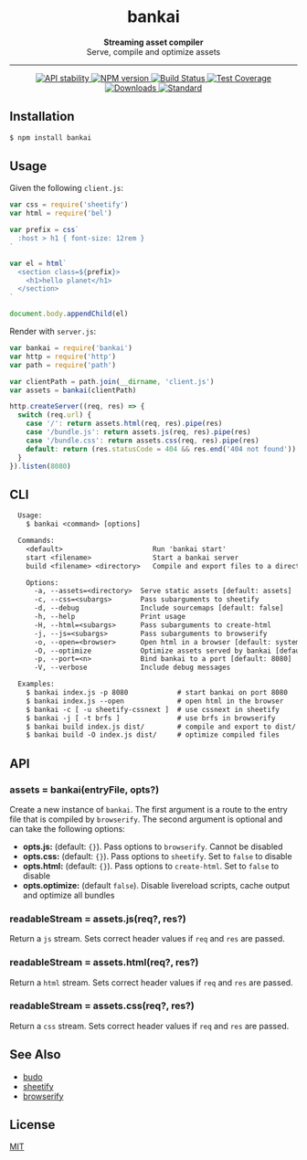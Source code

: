 <h1 align="center">bankai</h1>

<div align="center">
  <strong>Streaming asset compiler</strong>
</div>
<div align="center">
  Serve, compile and optimize assets
</div>

---

<div align="center">
  <!-- Stability -->
  <a href="https://nodejs.org/api/documentation.html#documentation_stability_index">
    <img src="https://img.shields.io/badge/stability-experimental-orange.svg?style=flat-square"
      alt="API stability" />
  </a>
  <!-- NPM version -->
  <a href="https://npmjs.org/package/bankai">
    <img src="https://img.shields.io/npm/v/bankai.svg?style=flat-square"
      alt="NPM version" />
  </a>
  <!-- Build Status -->
  <a href="https://travis-ci.org/yoshuawuyts/bankai">
    <img src="https://img.shields.io/travis/yoshuawuyts/bankai/master.svg?style=flat-square"
      alt="Build Status" />
  </a>
  <!-- Test Coverage -->
  <a href="https://codecov.io/github/yoshuawuyts/bankai">
    <img src="https://img.shields.io/codecov/c/github/yoshuawuyts/bankai/master.svg?style=flat-square"
      alt="Test Coverage" />
  </a>
  <!-- Downloads -->
  <a href="https://npmjs.org/package/bankai">
    <img src="https://img.shields.io/npm/dm/bankai.svg?style=flat-square"
      alt="Downloads" />
  </a>
  <!-- Standard -->
  <a href="https://codecov.io/github/yoshuawuyts/bankai">
    <img src="https://img.shields.io/badge/code%20style-standard-brightgreen.svg?style=flat-square"
      alt="Standard" />
  </a>
</div>

## Installation
```sh
$ npm install bankai
```

## Usage
Given the following `client.js`:
```js
var css = require('sheetify')
var html = require('bel')

var prefix = css`
  :host > h1 { font-size: 12rem }
`

var el = html`
  <section class=${prefix}>
    <h1>hello planet</h1>
  </section>
`

document.body.appendChild(el)
```

Render with `server.js`:
```js
var bankai = require('bankai')
var http = require('http')
var path = require('path')

var clientPath = path.join(__dirname, 'client.js')
var assets = bankai(clientPath)

http.createServer((req, res) => {
  switch (req.url) {
    case '/': return assets.html(req, res).pipe(res)
    case '/bundle.js': return assets.js(req, res).pipe(res)
    case '/bundle.css': return assets.css(req, res).pipe(res)
    default: return (res.statusCode = 404 && res.end('404 not found'))
  }
}).listen(8080)
```

## CLI
```txt
  Usage:
    $ bankai <command> [options]

  Commands:
    <default>                      Run 'bankai start'
    start <filename>               Start a bankai server
    build <filename> <directory>   Compile and export files to a directory

    Options:
      -a, --assets=<directory>  Serve static assets [default: assets]
      -c, --css=<subargs>       Pass subarguments to sheetify
      -d, --debug               Include sourcemaps [default: false]
      -h, --help                Print usage
      -H, --html=<subargs>      Pass subarguments to create-html
      -j, --js=<subargs>        Pass subarguments to browserify
      -o, --open=<browser>      Open html in a browser [default: system default]
      -O, --optimize            Optimize assets served by bankai [default: false]
      -p, --port=<n>            Bind bankai to a port [default: 8080]
      -V, --verbose             Include debug messages

  Examples:
    $ bankai index.js -p 8080            # start bankai on port 8080
    $ bankai index.js --open             # open html in the browser
    $ bankai -c [ -u sheetify-cssnext ]  # use cssnext in sheetify
    $ bankai -j [ -t brfs ]              # use brfs in browserify
    $ bankai build index.js dist/        # compile and export to dist/
    $ bankai build -O index.js dist/     # optimize compiled files
```

## API
### assets = bankai(entryFile, opts?)
Create a new instance of `bankai`. The first argument is a route to the entry
file that is compiled by `browserify`. The second argument is optional and can
take the following options:
- __opts.js:__ (default: `{}`). Pass options to `browserify`. Cannot be
  disabled
- __opts.css:__ (default: `{}`). Pass options to `sheetify`. Set to `false` to
  disable
- __opts.html:__ (default: `{}`). Pass options to `create-html`. Set to `false`
  to disable
- __opts.optimize:__ (default `false`). Disable livereload scripts, cache
  output and optimize all bundles

### readableStream = assets.js(req?, res?)
Return a `js` stream. Sets correct header values if `req` and `res` are passed.

### readableStream = assets.html(req?, res?)
Return a `html` stream. Sets correct header values if `req` and `res` are passed.

### readableStream = assets.css(req?, res?)
Return a `css` stream. Sets correct header values if `req` and `res` are passed.

## See Also
- [budo](https://www.npmjs.com/package/budo)
- [sheetify](https://github.com/sheetify/sheetify)
- [browserify](https://github.com/substack/node-browserify)

## License
[MIT](https://tldrlegal.com/license/mit-license)

[0]: https://img.shields.io/badge/stability-experimental-orange.svg?style=flat-square
[1]: https://nodejs.org/api/documentation.html#documentation_stability_index
[2]: https://img.shields.io/npm/v/bankai.svg?style=flat-square
[3]: https://npmjs.org/package/bankai
[4]: https://img.shields.io/travis/yoshuawuyts/bankai/master.svg?style=flat-square
[5]: https://travis-ci.org/yoshuawuyts/bankai
[8]: http://img.shields.io/npm/dm/bankai.svg?style=flat-square
[9]: https://npmjs.org/package/bankai
[10]: https://img.shields.io/badge/code%20style-standard-brightgreen.svg?style=flat-square
[11]: https://github.com/feross/standard
